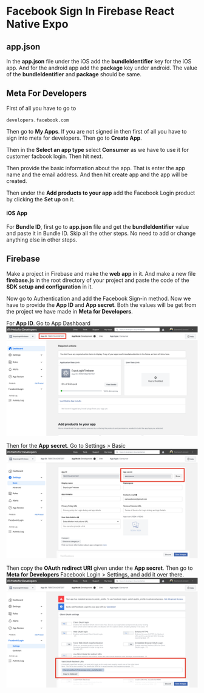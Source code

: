 # Facebook Sign In Firebase React Native Expo

## app.json
In the **app.json** file under the iOS add the **bundleIdentifier** key for the iOS app. And for the android app add the **package** key under android. The value of the **bundleIdentifier** and **package** should be same.

## Meta For Developers
First of all you have to go to 
```
developers.facebook.com
```

Then go to **My Apps**. If you are not signed in then first of all you have to sign into meta for developers. Then go to **Create App**. 

Then in the **Select an app type** select **Consumer** as we have to use it for customer facbook login. Then hit next.

Then provide the basic information about the app. That is enter the app name and the email address. And then hit create app and the app will be created.

Then under the **Add products to your app** add the Facebook Login product by clicking the **Set up** on it.

#### iOS App
For **Bundle ID**, first go to **app.json** file and get the **bundleIdentifier** value and paste it in Bundle ID. Skip all the other steps. No need to add or change anything else in other steps.

## Firebase
Make a project in Firebase and make the **web app** in it. And make a new file **firebase.js** in the root directory of your project and paste the code of the **SDK setup and configuration** in it.

Now go to Authentication and add the Facebook Sign-in method. Now we have to provide the **App ID** and **App secret**. Both the values will be get from the project we have made in **Meta for Developers**.

For **App ID**. Go to App Dashboard
![](readmeImages/1.png)

Then for the **App secret**. Go to Settings > Basic
![](readmeImages/2.png)

Then copy the **OAuth redirect URI** given under the **App secret**. Then go to **Meta for Developers** Facebook Login > Settings, and add it over there.
![](readmeImages/3.png)